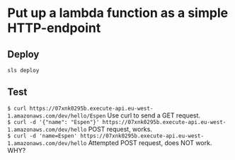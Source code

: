 # Put up a lambda function as a simple HTTP-endpoint
## Deploy  
`sls deploy`  
## Test  
`$ curl https://07xnk0295b.execute-api.eu-west-1.amazonaws.com/dev/hello/Espen`  Use curl to send a GET request.  
`$ curl -d '{"name": "Espen"}' https://07xnk0295b.execute-api.eu-west-1.amazonaws.com/dev/hello` POST request, works.  
`$ curl -d 'name=Espen' https://07xnk0295b.execute-api.eu-west-1.amazonaws.com/dev/hello`  Attempted POST request, does NOT work. WHY?  
